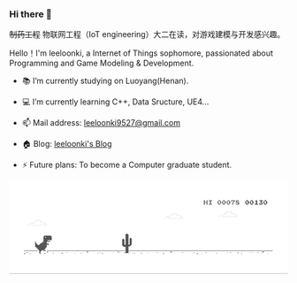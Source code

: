 ### Hi there 👋


~~制药工程~~ 物联网工程（IoT engineering）大二在读，对游戏建模与开发感兴趣。


Hello！I'm leeloonki, a Internet of Things sophomore, passionated about Programming and Game Modeling & Development.


- :books: I’m currently studying on Luoyang(Henan).

- :computer: I’m currently learning C++, Data Sructure, UE4...

- 📫 Mail address: [leeloonki9527@gmail.com](mailto:hugogomes02@gmail.com)

- 🏠 Blog: [leeloonki's Blog](https://amireux.top/)



- ⚡ Future plans: To become a Computer graduate student.

![小怪兽](https://github.com/leeloonki/leeloonki/blob/master/GIF/GIF.gif)
